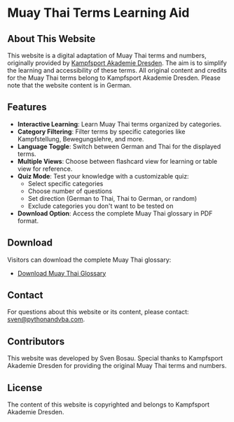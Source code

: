 # Muay Thai Terms Learning Aid

## About This Website

This website is a digital adaptation of Muay Thai terms and numbers, originally provided by [Kampfsport Akademie Dresden](https://kampfsport-akademie.de/). The aim is to simplify the learning and accessibility of these terms. All original content and credits for the Muay Thai terms belong to Kampfsport Akademie Dresden. Please note that the website content is in German.

## Features

- **Interactive Learning**: Learn Muay Thai terms organized by categories.
- **Category Filtering**: Filter terms by specific categories like Kampfstellung, Bewegungslehre, and more.
- **Language Toggle**: Switch between German and Thai for the displayed terms.
- **Multiple Views**: Choose between flashcard view for learning or table view for reference.
- **Quiz Mode**: Test your knowledge with a customizable quiz:
  - Select specific categories
  - Choose number of questions
  - Set direction (German to Thai, Thai to German, or random)
  - Exclude categories you don't want to be tested on
- **Download Option**: Access the complete Muay Thai glossary in PDF format.

## Download

Visitors can download the complete Muay Thai glossary:
- [Download Muay Thai Glossary](https://github.com/Sven-Bo/MuayThaiTermsApp/blob/main/assets/static/MuayThai%20Glossar.pdf)


## Contact

For questions about this website or its content, please contact: [sven@pythonandvba.com](mailto:sven@pythonandvba.com).

## Contributors

This website was developed by Sven Bosau. Special thanks to Kampfsport Akademie Dresden for providing the original Muay Thai terms and numbers.

## License

The content of this website is copyrighted and belongs to Kampfsport Akademie Dresden.
